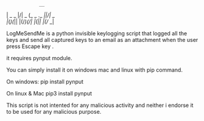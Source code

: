                         
                        


                __                 
|  _  _ |\/| _ (_  _ ._  _||\/| _  
|_(_)(_||  |(/___)(/_| |(_||  |(/_ 
      _|                           



                        
                        
LogMeSendMe is a python invisible keylogging script that logged all the keys and send all captured keys to an email as an attachment when the user press Escape key <Esc>.

it requires pynput module.

You can simply install it on windows mac and linux with pip command.

On windows:
pip install pynput

On linux & Mac
pip3 install pynput

This script is not intented for any malicious activity and neither i endorse it to be used for any malicious purpose.

